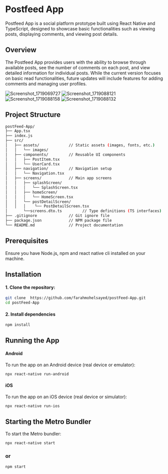 # Postfeed App

Postfeed App is a social platform prototype built using React Native and TypeScript, designed to showcase basic functionalities such as viewing posts, displaying comments, and viewing post details.

## Overview
The Postfeed App provides users with the ability to browse through available posts, see the number of comments on each post, and view detailed information for individual posts. While the current version focuses on basic read functionalities, future updates will include features for adding comments and managing user profiles.

![Screenshot_1719069727](https://github.com/farahmohelsayed/postFeed-App/assets/39137949/d4180e7f-ffd8-4540-a995-1ca9686697e2)
![Screenshot_1719088121](https://github.com/farahmohelsayed/postFeed-App/assets/39137949/a00fca00-44f7-4ea6-be15-378e75e631a1)
![Screenshot_1719088158](https://github.com/farahmohelsayed/postFeed-App/assets/39137949/cf5f4de1-b9a8-4821-b4ba-7ff9c4580ee1)
![Screenshot_1719088132](https://github.com/farahmohelsayed/postFeed-App/assets/39137949/c7db5499-a49c-4efd-98a5-005cd6c31b95)

## Project Structure
```bash
postFeed-App/
├── App.tsx                 
├── index.js                
├── src/
│   ├── assets/             // Static assets (images, fonts, etc.)
│   │   └── images/      
│   ├── components/         // Reusable UI components
│   │   ├── PostItem.tsx   
│   │   └── UserCard.tsx   
│   ├── navigation/         // Navigation setup
│   │   └── Navigation.tsx 
│   ├── screens/            // Main app screens
│   │   ├── splashScreen/   
│   │   │   └── SplashScreen.tsx  
│   │   ├── homeScreen/    
│   │   │   └── HomeScreen.tsx   
│   │   └── postDetailScreen/
│   │   │    └── PostDetailScreen.tsx  
│       └──screens.dto.ts         // Type definitions (TS interfaces)
├── .gitignore              // Git ignore file
├── package.json            // NPM package file
└── README.md               // Project documentation

```

## Prerequisites
Ensure you have Node.js, npm and react native cli installed on your machine.

## Installation
#### 1. Clone the repository:
```bash
git clone  https://github.com/farahmohelsayed/postFeed-App.git
cd postFeed-App
 ```
#### 2. Install dependencies
```bash
npm install
```

## Running the App
#### Android
To run the app on an Android device (real device or emulator):
```bash
npx react-native run-android
```
#### iOS
To run the app on an iOS device (real device or simulator):
```bash
npx react-native run-ios
```

## Starting the Metro Bundler
To start the Metro bundler:
```bash
npx react-native start
```
### or

```bash
npm start
```

